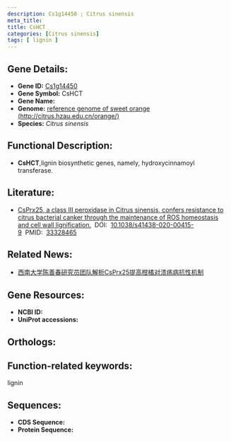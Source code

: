 ```yaml
---
description: Cs1g14450 ; Citrus sinensis
meta_title:
title: CsHCT
categories: [Citrus sinensis]
tags: [ lignin ]
---
```


## Gene Details:
- **Gene ID:**	[Cs1g14450]()
- **Gene Symbol:** CsHCT
- **Gene Name:** 
- **Genome:** [reference genome of sweet orange (http://citrus.hzau.edu.cn/orange/)]()
- **Species:** *Citrus sinensis*

## Functional Description:
   - **CsHCT**,lignin biosynthetic genes, namely, hydroxycinnamoyl transferase.

## Literature:
   - [CsPrx25, a class III peroxidase in Citrus sinensis, confers resistance to citrus bacterial canker through the maintenance of ROS homeostasis and cell wall lignification.]( https://academic.oup.com/hr/article/doi/10.1038/s41438-020-00415-9/6445669?login=false#supplementary-data)&nbsp;&nbsp;DOI:&nbsp;&nbsp;[10.1038/s41438-020-00415-9](https://academic.oup.com/hr/article/doi/10.1038/s41438-020-00415-9/6445669?login=false#supplementary-data)&nbsp;&nbsp;PMID:&nbsp;&nbsp;[33328465](https://pubmed.ncbi.nlm.nih.gov/33328465/)

## Related News:
   - [西南大学陈善春研究员团队解析CsPrx25提高柑橘对溃疡病抗性机制](https://mp.weixin.qq.com/s?__biz=MzIyOTY2NDYyNQ==&mid=2247504867&idx=4&sn=b02d72a396d5e983de298fb2e47fcd3a&chksm=e8bda1fddfca28ebc8dafdd578268b2449f50112a5888848e9ff08fae79b54fe991a76d6c8bd&scene=27#wechat_redirect)

## Gene Resources:
- **NCBI ID:** [](https://www.ncbi.nlm.nih.gov/gene/?term=)
- **UniProt accessions:** [](https://www.uniprot.org/uniprotkb//entry)

## Orthologs:


## Function-related keywords:
lignin

## Sequences:
- **CDS Sequence:**
- **Protein Sequence:**
